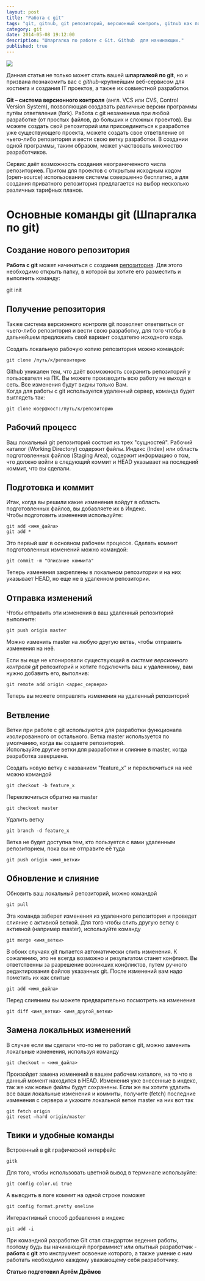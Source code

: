 ```yaml
---
layout: post
title: "Работа с git"
tags: "git, gitnub, git репозиторий, версионный контроль, gitnub как пользоваться"
category: git
date: 2014-05-08 19:12:00
description: "Шпаргалка по работе с Git. Github  для начинающих."
published: true
---
```


<img src="http://s52.radikal.ru/i137/1405/01/bc819f622d5b.png" class="img-responsive"><br />

<p>Данная статья не только может стать вашей <b>шпаргалкой по git</b>, но и призвана познакомить вас с <i>github</i>-крупнейшим веб-сервисом для хостинга и создания IT проектов, а также их совместной  разработки.</p>

<!-- more -->

<p><b>Git – система версионного контроля</b> (англ. VCS или CVS, Control Version System), позволяющая создавать различные версии программы путём ответвления (fork). Работа с git незаменима при любой разработке (от простых файлов, до больших и сложных проектов).  Вы можете создать свой репозиторий  или присоединиться к разработке уже существующего проекта, можете создать свое ответвление от чьего-либо репозитория и вести свою ветку разработки. В создании одной программы, таким образом, может участвовать множество разработчиков.</p> 
<p>Сервис даёт возможность создания неограниченного числа репозиториев. Притом для проектов с открытым исходным кодом (open-source) использование системы совершенно бесплатно, а для создания приватного репозитория предлагается на выбор несколько различных тарифных планов.</p>

<h1>Основные команды git (Шпаргалка по git)</h1>
<h2>Создание нового репозитория</h2>
<p><b>Работа с git</b> может начинаться с создания <a href=”# repositoriy”>репозитория</a>. Для этого необходимо открыть папку, в которой вы хотите его разместить и выполнить команду:</p>

git init

<h2>Получение репозитория</h2>

<p>Также система версионного контроля git позволяет ответвиться от чьего-либо репозитория и вести свою разработку, для того чтобы в дальнейшем предложить свой вариант создателю исходного кода.</p>
<p>Создать локальную рабочую копию репозитория можно командой:</p>

    git clone /путь/к/репозиторию

<p>Github уникален тем, что даёт возможность сохранить репозиторий у пользователя на ПК. Вы можете производить всю работу не выходя в сеть. Все изменения будут видны только Вам.<br />
Когда для работы с git используется удаленный сервер, команда будет выглядеть так:</p>

    git clone юзер@хост:/путь/к/репозиторию

<h2>Рабочий процесс</h2>

<p>Ваш локальный git репозиторий состоит из трех "сущностей". Рабочий каталог (Working Directory) содержит файлы. Индекс (Index) или область подготовленных файлов (Staging Area), содержит информацию о том, что должно войти в следующий коммит и HEAD указывает на последний коммит, что вы сделали.</p>

<h2>Подготовка и коммит</h2>
<p>Итак, когда вы решили какие изменения войдут в область подготовленных файлов, вы добавляете их в Индекс.<br />
Чтобы подготовить изменения используйте:</p>

    git add <имя_файла>
    git add *

<p>Это первый шаг в основном рабочем процессе. Сделать коммит подготовленных изменений можно командой:<p>

    git commit -m "Описание коммита"

<p>Теперь изменения закреплены в локальном репозитории и на них указывает HEAD, но еще не в удаленном репозитории.</p>

<h2>Отправка изменений</h2>
<p>Чтобы отправить эти изменения в ваш удаленный репозиторий выполните:</p>

    git push origin master

<p>Можно изменить master на любую другую ветвь, чтобы отправить изменения на неё.</p>
<p>Если вы еще не клонировали существующий в <i>системе версионного контроля git</i> репозиторий и хотите подключить ваш к удаленному, вам нужно добавить его, выполнив:</p>

    git remote add origin <адрес_сервера>

<p>Теперь вы можете отправлять изменения на удаленный репозиторий</p>

<h2>Ветвление</h2>
<p>Ветки при работе с git используются для разработки функционала изолированного от остального. Ветка master используется по умолчанию, когда вы создаете репозиторий.<br /> Используйте другие ветки для разработки и слияние в master, когда разработка завершена.</p>
 <p>Создать новую ветку с названием "feature_x" и переключиться на неё можно командой</p>
    
    git checkout -b feature_x

<p>Переключиться обратно на master</p>

    git checkout master

<p>Удалить ветку</p>

    git branch -d feature_x

<p>Ветка не будет доступна тем, кто пользуется с вами удаленным репозиторием, пока вы не отправите её туда</p>

    git push origin <имя_ветки>

<h2>Обновление и слияние</h2>
<p>Обновить ваш локальный репозиторий, можно командой</p>

    git pull

<p>Эта команда заберет изменения из удаленного репозитория и проведет слияние с активной веткой. Для того чтобы слить другую ветку с активной (например master), используйте команду</p>

    git merge <имя_ветки>

<p>В обоих случаях git пытается автоматически слить изменения. К сожалению, это не всегда возможно и результатом станет конфликт. Вы ответственны за разрешение возникших конфликтов, путем ручного редактирования файлов указанных git. После изменений вам надо пометить их как слитые</p>

    git add <имя_файла>

<p>Перед слиянием вы можете предварительно посмотреть на изменения</p>

    git diff <имя_ветки> <имя_другой_ветки>

<h2>Замена локальных изменений</h2>
<p>В случае если вы сделали что-то не то работая с git, можно заменить локальные изменения, используя команду</p>

    git checkout — <имя_файла>

<p>Произойдет замена изменений в вашем рабочем каталоге, на то что в данный момент находится в HEAD. Изменения уже внесенные в индекс, так же как новые файлы будут сохранены. Если же вы хотите удалить все ваши локальные изменения и коммиты, получите (fetch) последние изменения с сервера и укажите локальной ветке master на них вот так</p>

    git fetch origin
    git reset —hard origin/master

<h2>Твики и удобные команды</h2>
<p>Встроенный в git графический интерфейс</p>

    gitk

<p>Для того, чтобы использовать цветной вывод в терминале используйте:</p>
    
    git config color.ui true

<p>А выводить в логе коммит на одной строке поможет</p>

    git config format.pretty oneline

<p>Интерактивный способ добавления в индекс</p>

    git add -i

<p>При командной разработке Git стал стандартом ведения работы, поэтому будь вы начинающий программист или опытный разработчик - <b>работа с git</b> это инструмент освоение которого, а также умение с ним работать необходимо каждому уважающему себя разработчику.<br />

**Статью подготовил Артём Дрёмов**
